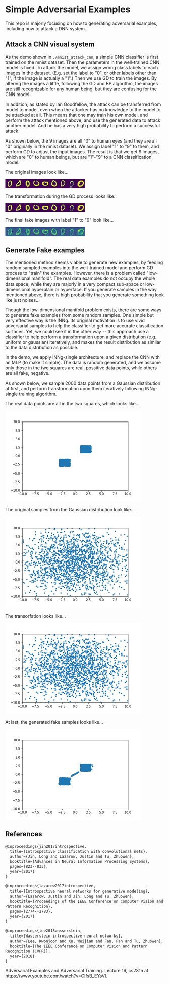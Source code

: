 # Simple Adversarial Examples

This repo is majorly focusing on how to generating adversarial examples, including how to attack a DNN system.

## Attack a CNN visual system

As the demo shown in ```./mnist_attack_cnn```, a simple CNN classifier is first trained on the mnist dataset. Then the parameters in the well-trained CNN model is fixed. To attack the model, we assign wrong class labels to each images in the dataset. (E.g. set the label to "0", or other labels other than "1", if the image is actually a "1".) Then we use GD to train the images. By altering the images a little, following the GD and BP algorithm, the images are still recognizable for any human being, but they are confusing for the CNN model.

In addition, as stated by Ian Goodfellow, the attack can be transferred from model to model, even when the attacker has no knowledge to the model to be attacked at all. This means that one may train his own model, and perform the attack mentioned above, and use the generated data to attack another model. And he has a very high probability to perform a successful attack.

As shown below, the 9 images are all "0" to human eyes (and they are all "0" originally in the mnist dataset). We assign label "1" to "9" to them, and perform GD to adjust the input images. The result is that we get 9 images, which are "0" to human beings, but are "1"-"9" to a CNN classification model.

The original images look like...

![Original zero images](./mnist_attack_cnn/demo_figure/original.jpg)

The transformation during the GD process looks like..

![Tranformation gif](./mnist_attack_cnn/demo_figure/demo.gif)

The final fake images with label "1" to "9" look like...

![Fake images](./mnist_attack_cnn/demo_figure/19.0.jpg)

## Generate Fake examples

The mentioned method seems viable to generate new examples, by feeding random sampled examples into the well-trained model and perform GD process to "train" the examples. However, there is a problem called "low-dimensional manifold". The real data examples do not occupy the whole data space, while they are majorly in a very compact sub-space or low-dimensional hyperplain or hyperface. If you generate samples in the way mentioned above, there is high probability that you generate something look like just noises...

Though the low-dimensional manifold problem exists, there are some ways to generate fake examples from some random samples. One simple but very effective way is the INNg. Its original motivation is to use vivid adversarial samples to help the classifier to get more accurate classification surfaces. Yet, we could see it in the other way -- this approach use a classifier to help perform a transformation upon a given distribution (e.g. uniform or gaussian) iteratively, and makes the result distribution as similar to the data distribution as possible.

In the demo, we apply INNg-single architecture, and replace the CNN with an MLP (to make it simple). The data is random generated, and we assume only those in the two squares are real, possitive data points, while others are all fake, negative.

As shown below, we sample 2000 data points from a Gaussian distribution at first, and perform transformation upon them iteratively following INNg-single training algorithm.

The real data points are all in the two squares, which looks like...

![Real distribution](./simple_inng_mlp/figure/ref.jpg)

The original samples from the Gaussian distribution look like...

![Real distribution](./simple_inng_mlp/figure/0.jpg)

The transorfation looks like...

![Real distribution](./simple_inng_mlp/figure/demo.gif)

At last, the generated fake samples looks like...

![Real distribution](./simple_inng_mlp/figure/final.jpg)

## References

```
@inproceedings{jin2017introspective,
  title={Introspective classification with convolutional nets},
  author={Jin, Long and Lazarow, Justin and Tu, Zhuowen},
  booktitle={Advances in Neural Information Processing Systems},
  pages={823--833},
  year={2017}
}
```

```
@inproceedings{lazarow2017introspective,
  title={Introspective neural networks for generative modeling},
  author={Lazarow, Justin and Jin, Long and Tu, Zhuowen},
  booktitle={Proceedings of the IEEE Conference on Computer Vision and Pattern Recognition},
  pages={2774--2783},
  year={2017}
}
```

```
@inproceedings{lee2018wasserstein,
  title={Wasserstein introspective neural networks},
  author={Lee, Kwonjoon and Xu, Weijian and Fan, Fan and Tu, Zhuowen},
  booktitle={The IEEE Conference on Computer Vision and Pattern Recognition (CVPR)},
  year={2018}
}
```

 Adversarial Examples and Adversarial Training. Lecture 16, cs231n at https://www.youtube.com/watch?v=CIfsB_EYsVI.